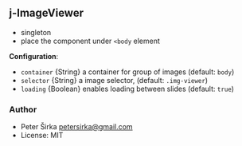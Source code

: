 ## j-ImageViewer

- singleton
- place the component under `<body` element

__Configuration__:

- `container` {String} a container for group of images (default: `body`)
- `selector` {String} a image selector, (default: `.img-viewer`)
- `loading` {Boolean} enables loading between slides (default: `true`)

### Author

- Peter Širka <petersirka@gmail.com>
- License: MIT